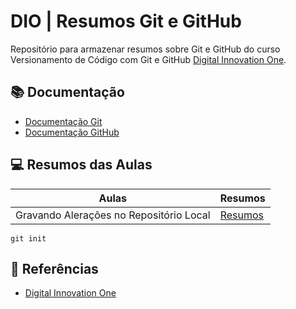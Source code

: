
# DIO | Resumos Git e GitHub

Repositório para armazenar resumos sobre Git e GitHub do curso Versionamento de Código com Git e GitHub
[Digital Innovation One](https://www.dio.me/).

## 📚 Documentação
- [Documentação Git](https://git-scm.com/doc)
- [Documentação GitHub](https://docs.github.com)

## 💻 Resumos das Aulas

| Aulas | Resumos |
|-------|---------|
|Gravando Alerações no Repositório Local | [Resumos]()|

```
git init 
````

## 🔎 Referências
- [Digital Innovation One](.)

